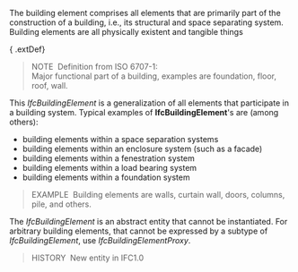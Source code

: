﻿The building element comprises all elements that are primarily part of the construction of a building, i.e., its structural and space separating system. Building elements are all physically existent and tangible things

{ .extDef}
> NOTE&nbsp; Definition from ISO 6707-1:  
> Major functional part of a building, examples are foundation, floor, roof, wall.

This _IfcBuildingElement_ is a generalization of all elements that participate in a building system. Typical examples of __IfcBuildingElement__'s are (among others):

* building elements within a space separation systems 
* building elements within an enclosure system (such as a facade) 
* building elements within a fenestration system 
* building elements within a load bearing system 
* building elements within a foundation system 

> EXAMPLE&nbsp; Building elements are walls, curtain wall, doors, columns, pile, and others.

The _IfcBuildingElement_ is an abstract entity that cannot be instantiated. For arbitrary building elements, that cannot be expressed by a subtype of _IfcBuildingElement_, use _IfcBuildingElementProxy_.

> HISTORY&nbsp; New entity in IFC1.0